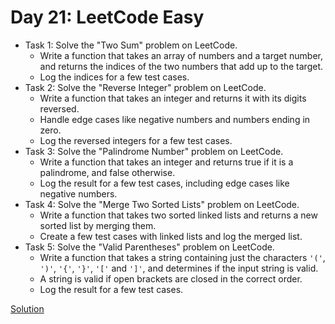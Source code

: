 # Day 21: LeetCode Easy

* Task 1: Solve the "Two Sum" problem on LeetCode.
    * Write a function that takes an array of numbers and a target number, and returns the indices of the two numbers that add up to the target.
    * Log the indices for a few test cases.
* Task 2: Solve the "Reverse Integer" problem on LeetCode.
  * Write a function that takes an integer and returns it with its digits reversed.
  * Handle edge cases like negative numbers and numbers ending in zero.
  * Log the reversed integers for a few test cases.
* Task 3: Solve the "Palindrome Number" problem on LeetCode.
  * Write a function that takes an integer and returns true if it is a palindrome, and false otherwise.
  * Log the result for a few test cases, including edge cases like negative numbers.
* Task 4: Solve the "Merge Two Sorted Lists" problem on LeetCode.
  * Write a function that takes two sorted linked lists and returns a new sorted list by merging them.
  * Create a few test cases with linked lists and log the merged list.
* Task 5: Solve the "Valid Parentheses" problem on LeetCode.
  * Write a function that takes a string containing just the characters `'('`, `')'`, `'{'`, `'}'`, `'['` and `']'`, and determines if the input string is valid.
  * A string is valid if open brackets are closed in the correct order.
  * Log the result for a few test cases.


[Solution](./Day_21_Solution.js)